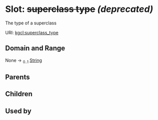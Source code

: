 
# Slot: ~~superclass type~~ _(deprecated)_


The type of a superclass

URI: [kgcl:superclass_type](http://w3id.org/kgcl/superclass_type)


## Domain and Range

None &#8594;  <sub>0..1</sub> [String](types/String.md)

## Parents


## Children


## Used by

